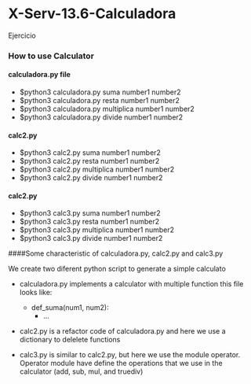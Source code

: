 # X-Serv-13.6-Calculadora

Ejercicio

### How to use Calculator
#### calculadora.py file
- $python3 calculadora.py suma  number1 number2
- $python3 calculadora.py resta number1 number2
- $python3 calculadora.py multiplica number1 number2
- $python3 calculadora.py divide number1 number2


#### calc2.py

- $python3 calc2.py suma  number1 number2
- $python3 calc2.py resta number1 number2
- $python3 calc2.py multiplica number1 number2
- $python3 calc2.py divide number1 number2

#### calc2.py

- $python3 calc3.py suma  number1 number2
- $python3 calc3.py resta number1 number2
- $python3 calc3.py multiplica number1 number2
- $python3 calc3.py divide number1 number2

####Some characteristic of calculadora.py, calc2.py and calc3.py

We create two diferent python script to generate a simple calculato

- calculadora.py implements a calculator with multiple function
this file looks like:

  - def_suma(num1, num2): 
    - ...
    
- calc2.py is a refactor code of calculadora.py and here
we use a dictionary to delelete functions
   
- calc3.py is similar to calc2.py, but here we use the module
operator. Operator module have define the operations that we use
in the calculator (add, sub, mul, and truediv)